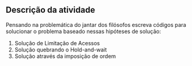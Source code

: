 ## Descrição da atividade

Pensando na problemática do jantar dos filósofos escreva códigos para solucionar o problema baseado nessas hipóteses de solução:

1. Solução de Limitação de Acessos
2. Solução quebrando o Hold-and-wait
3. Solução através da imposição de ordem